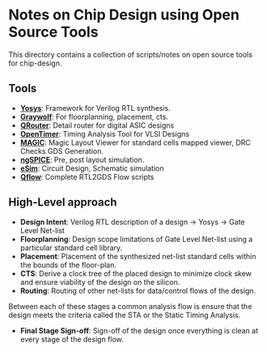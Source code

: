 # Notes on Chip Design using Open Source Tools

This directory contains a collection of scripts/notes on open source tools for chip-design.

## Tools

* **[Yosys](https://github.com/YosysHQ/yosys)**: Framework for Verilog RTL synthesis.
* **[Graywolf](https://github.com/rubund/graywolf)**: For floorplanning, placement, cts.
* **[QRouter](https://github.com/RTimothyEdwards/qrouter)**: Detail router for digital ASIC designs
* **[OpenTimer](https://github.com/OpenTimer/OpenTimer)**: Timing Analysis Tool for VLSI Designs
* **[MAGIC](https://github.com/RTimothyEdwards/magic)**: Magic Layout Viewer for standard cells mapped viewer, DRC Checks GDS Generation.
* **[ngSPICE](https://git.code.sf.net/p/ngspice/ngspice)**: Pre, post layout simulation.
* **[eSim](https://github.com/FOSSEE/eSim)**: Circuit Design, Schematic simulation
* **[Qflow](https://github.com/RTimothyEdwards/qflow)**: Complete RTL2GDS Flow scripts

## High-Level approach

* **Design Intent**: Verilog RTL description of a design -> Yosys -> Gate Level Net-list
* **Floorplanning**: Design scope limitations of Gate Level Net-list using a particular standard cell library.
* **Placement**: Placement of the synthesized net-list standard cells within the bounds of the floor-plan. 
* **CTS**: Derive a clock tree of the placed design to minimize clock skew and ensure viability of the design on the silicon.
* **Routing**: Routing of other net-lists for data/control flows of the design.

Between each of these stages a common analysis flow is ensure that the design meets the criteria called the STA or the Static Timing Analysis.

* **Final Stage Sign-off**: Sign-off of the design once everything is clean at every stage of the design flow.